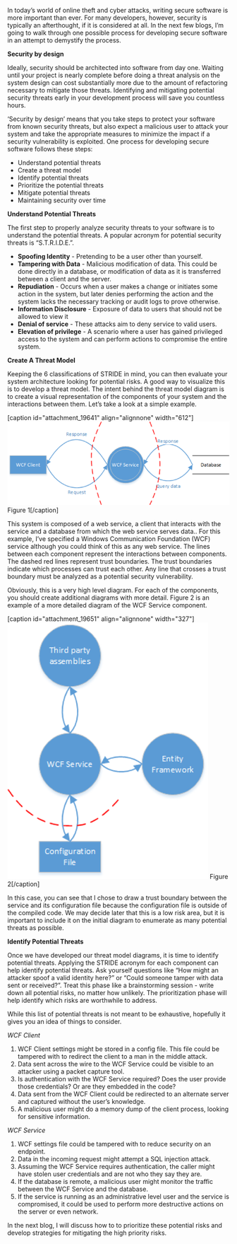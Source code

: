 
In today’s world of online theft and cyber attacks, writing secure software is more important than ever. For many developers, however, security is typically an afterthought, if it is considered at all. In the next few blogs, I’m going to walk through one possible process for developing secure software in an attempt to demystify the process.

**Security by design**

Ideally, security should be architected into software from day one. Waiting until your project is nearly complete before doing a threat analysis on the system design can cost substantially more due to the amount of refactoring necessary to mitigate those threats. Identifying and mitigating potential security threats early in your development process will save you countless hours.

‘Security by design’ means that you take steps to protect your software from known security threats, but also expect a malicious user to attack your system and take the appropriate measures to minimize the impact if a security vulnerability is exploited. One process for developing secure software follows these steps:

- Understand potential threats
- Create a threat model
- Identify potential threats
- Prioritize the potential threats
- Mitigate potential threats
- Maintaining security over time

**Understand Potential Threats**

The first step to properly analyze security threats to your software is to understand the potential threats. A popular acronym for potential security threats is “S.T.R.I.D.E.”.

- **Spoofing Identity** \- Pretending to be a user other than yourself.
- **Tampering with Data** - Malicious modification of data. This could be done directly in a database, or modification of data as it is transferred between a client and the server.
- **Repudiation** - Occurs when a user makes a change or initiates some action in the system, but later denies performing the action and the system lacks the necessary tracking or audit logs to prove otherwise.
- **Information Disclosure** \- Exposure of data to users that should not be allowed to view it
- **Denial of service** \- These attacks aim to deny service to valid users.
- **Elevation of privilege** \- A scenario where a user has gained privileged access to the system and can perform actions to compromise the entire system.

**Create A Threat Model**

Keeping the 6 classifications of STRIDE in mind, you can then evaluate your system architecture looking for potential risks. A good way to visualize this is to develop a threat model. The intent behind the threat model diagram is to create a visual representation of the components of your system and the interactions between them. Let’s take a look at a simple example.

\[caption id="attachment\_19641" align="alignnone" width="612"\][![Figure 1](https://raw.githubusercontent.com/worseTyler/MarkdownBlogs/main/2015/09/writing-secure-software-part-1/images/Trust-Boundaries.png)](/wp-content/uploads/2015/09/Trust-Boundaries.png) Figure 1\[/caption\]

This system is composed of a web service, a client that interacts with the service and a database from which the web service serves data.. For this example, I’ve specified a Windows Communication Foundation (WCF) service although you could think of this as any web service. The lines between each component represent the interactions between components. The dashed red lines represent trust boundaries. The trust boundaries indicate which processes can trust each other. Any line that crosses a trust boundary must be analyzed as a potential security vulnerability.

Obviously, this is a very high level diagram. For each of the components, you should create additional diagrams with more detail. Figure 2 is an example of a more detailed diagram of the WCF Service component.

\[caption id="attachment\_19651" align="alignnone" width="327"\][![Figure 2](https://raw.githubusercontent.com/worseTyler/MarkdownBlogs/main/2015/09/writing-secure-software-part-1/images/WCF-Trust-Boundary.png)](/wp-content/uploads/2015/09/WCF-Trust-Boundary.png) Figure 2\[/caption\]

In this case, you can see that I chose to draw a trust boundary between the service and its configuration file because the configuration file is outside of the compiled code. We may decide later that this is a low risk area, but it is important to include it on the initial diagram to enumerate as many potential threats as possible.

**Identify Potential Threats**

Once we have developed our threat model diagrams, it is time to identify potential threats. Applying the STRIDE acronym for each component can help identify potential threats. Ask yourself questions like “How might an attacker spoof a valid identity here?” or “Could someone tamper with data sent or received?”. Treat this phase like a brainstorming session - write down all potential risks, no matter how unlikely. The prioritization phase will help identify which risks are worthwhile to address.

While this list of potential threats is not meant to be exhaustive, hopefully it gives you an idea of things to consider.

_WCF Client_

1. WCF Client settings might be stored in a config file. This file could be tampered with to redirect the client to a man in the middle attack.
2. Data sent across the wire to the WCF Service could be visible to an attacker using a packet capture tool.
3. Is authentication with the WCF Service required? Does the user provide those credentials? Or are they embedded in the code?
4. Data sent from the WCF Client could be redirected to an alternate server and captured without the user’s knowledge.
5. A malicious user might do a memory dump of the client process, looking for sensitive information.

_WCF Service_

1. WCF settings file could be tampered with to reduce security on an endpoint.
2. Data in the incoming request might attempt a SQL injection attack.
3. Assuming the WCF Service requires authentication, the caller might have stolen user credentials and are not who they say they are.
4. If the database is remote, a malicious user might monitor the traffic between the WCF Service and the database.
5. If the service is running as an administrative level user and the service is compromised, it could be used to perform more destructive actions on the server or even network.

In the next blog, I will discuss how to to prioritize these potential risks and develop strategies for mitigating the high priority risks.
